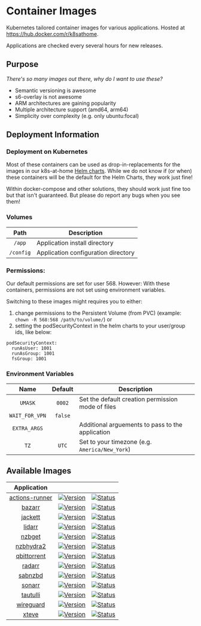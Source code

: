 # Container Images

Kubernetes tailored container images for various applications. Hosted at https://hub.docker.com/r/k8sathome. 

Applications are checked every several hours for new releases.

## Purpose

_There's so many images out there, why do I want to use these?_

- Semantic versioning is awesome
- s6-overlay is not awesome
- ARM architectures are gaining popularity
- Multiple architecture support (amd64, arm64)
- Simplicity over complexity (e.g. only ubuntu:focal)

## Deployment Information

### Deployment on Kubernetes

Most of these containers can be used as drop-in-replacements for the images in our k8s-at-home [Helm charts](https://github.com/k8s-at-home/charts/).
While we do not know if (or when) these containers will be the default for the Helm Charts, they work just fine!

Within docker-compose and other solutions, they should work just fine too but that isn't guaranteed. 
But please do report any bugs when you see them!

### Volumes
|   Path    | Description                         |
|:---------:|-------------------------------------|
|  `/app`   | Application install directory       |
| `/config` | Application configuration directory |

### Permissions:

Our default permissions are set for user 568.
However: With these containers, permissions are not set using environment variables.

Switching to these images might requires you to either:
1. change permissions to the Persistent Volume (from PVC) (example: `chown -R 568:568 /path/to/volume/`)
or
2. setting the podSecurityContext in the helm charts to your user/group ids, like below:
```
podSecurityContext:
  runAsUser: 1001
  runAsGroup: 1001
  fsGroup: 1001
```
### Environment Variables
|      Name      | Default | Description                                       |
|:--------------:|:-------:|---------------------------------------------------|
|    `UMASK`     | `0002`  | Set the default creation permission mode of files |
| `WAIT_FOR_VPN` | `false` |                                                   |
|  `EXTRA_ARGS`  |         | Additional arguements to pass to the application  |
|      `TZ`      |  `UTC`  | Set to your timezone (e.g. `America/New_York`)    |

## Available Images
|                        Application                        |                                                                                                                                                     |                                                                                                                                                                                                               |
|:---------------------------------------------------------:|-----------------------------------------------------------------------------------------------------------------------------------------------------|---------------------------------------------------------------------------------------------------------------------------------------------------------------------------------------------------------------|
|     [actions-runner](https://github.com/summerwind/actions-runner-controller)     | [![Version](https://img.shields.io/docker/v/k8sathome/actions-runner?sort=semver&style=for-the-badge)](https://hub.docker.com/r/k8sathome/actions-runner)           | [![Status](https://img.shields.io/github/workflow/status/k8s-at-home/container-images/actions-runner?style=for-the-badge)](https://github.com/k8s-at-home/container-images/actions?query=workflow%3Aactions-runner)           |
|     [bazarr](https://github.com/morpheus65535/bazarr)     | [![Version](https://img.shields.io/docker/v/k8sathome/bazarr?sort=semver&style=for-the-badge)](https://hub.docker.com/r/k8sathome/bazarr)           | [![Status](https://img.shields.io/github/workflow/status/k8s-at-home/container-images/bazarr?style=for-the-badge)](https://github.com/k8s-at-home/container-images/actions?query=workflow%3Abazarr)           |
|       [jackett](https://github.com/Jackett/Jackett)       | [![Version](https://img.shields.io/docker/v/k8sathome/jackett?sort=semver&style=for-the-badge)](https://hub.docker.com/r/k8sathome/jackett)         | [![Status](https://img.shields.io/github/workflow/status/k8s-at-home/container-images/jackett?style=for-the-badge)](https://github.com/k8s-at-home/container-images/actions?query=workflow%3Ajackett)         |
|        [lidarr](https://github.com/lidarr/Lidarr)         | [![Version](https://img.shields.io/docker/v/k8sathome/lidarr?sort=semver&style=for-the-badge)](https://hub.docker.com/r/k8sathome/lidarr)           | [![Status](https://img.shields.io/github/workflow/status/k8s-at-home/container-images/lidarr?style=for-the-badge)](https://github.com/k8s-at-home/container-images/actions?query=workflow%3Alidarr)           |
|        [nzbget](https://github.com/nzbget/nzbget)         | [![Version](https://img.shields.io/docker/v/k8sathome/nzbget?sort=semver&style=for-the-badge)](https://hub.docker.com/r/k8sathome/nzbget)           | [![Status](https://img.shields.io/github/workflow/status/k8s-at-home/container-images/nzbget?style=for-the-badge)](https://github.com/k8s-at-home/container-images/actions?query=workflow%3Anzbget)           |
|    [nzbhydra2](https://github.com/theotherp/nzbhydra2)    | [![Version](https://img.shields.io/docker/v/k8sathome/nzbhydra2?sort=semver&style=for-the-badge)](https://hub.docker.com/r/k8sathome/nzbhydra2)     | [![Status](https://img.shields.io/github/workflow/status/k8s-at-home/container-images/nzbhydra2?style=for-the-badge)](https://github.com/k8s-at-home/container-images/actions?query=workflow%3Anzbhydra2)     |
| [qbittorrent](https://github.com/qbittorrent/qBittorrent) | [![Version](https://img.shields.io/docker/v/k8sathome/qbittorrent?sort=semver&style=for-the-badge)](https://hub.docker.com/r/k8sathome/qbittorrent) | [![Status](https://img.shields.io/github/workflow/status/k8s-at-home/container-images/qbittorrent?style=for-the-badge)](https://github.com/k8s-at-home/container-images/actions?query=workflow%3Aqbittorrent) |
|        [radarr](https://github.com/Radarr/Radarr)         | [![Version](https://img.shields.io/docker/v/k8sathome/radarr?sort=semver&style=for-the-badge)](https://hub.docker.com/r/k8sathome/radarr)           | [![Status](https://img.shields.io/github/workflow/status/k8s-at-home/container-images/radarr?style=for-the-badge)](https://github.com/k8s-at-home/container-images/actions?query=workflow%3Aradarr)           |
|       [sabnzbd](https://github.com/sabnzbd/sabnzbd)       | [![Version](https://img.shields.io/docker/v/k8sathome/sabnzbd?sort=semver&style=for-the-badge)](https://hub.docker.com/r/k8sathome/sabnzbd)         | [![Status](https://img.shields.io/github/workflow/status/k8s-at-home/container-images/sabnzbd?style=for-the-badge)](https://github.com/k8s-at-home/container-images/actions?query=workflow%3Asabnzbd)         |
|        [sonarr](https://github.com/Sonarr/Sonarr)         | [![Version](https://img.shields.io/docker/v/k8sathome/sonarr?sort=semver&style=for-the-badge)](https://hub.docker.com/r/k8sathome/sonarr)           | [![Status](https://img.shields.io/github/workflow/status/k8s-at-home/container-images/sonarr?style=for-the-badge)](https://github.com/k8s-at-home/container-images/actions?query=workflow%3Asonarr)           |
|        [tautulli](https://github.com/Tautulli/Tautulli)         | [![Version](https://img.shields.io/docker/v/k8sathome/tautulli?sort=semver&style=for-the-badge)](https://hub.docker.com/r/k8sathome/tautulli)           | [![Status](https://img.shields.io/github/workflow/status/k8s-at-home/container-images/tautulli?style=for-the-badge)](https://github.com/k8s-at-home/container-images/actions?query=workflow%3Atautulli)           |
|      [wireguard](https://github.com/WireGuard/wireguard-tools)      | [![Version](https://img.shields.io/docker/v/k8sathome/wireguard?sort=semver&style=for-the-badge)](https://hub.docker.com/r/k8sathome/wireguard)             | [![Status](https://img.shields.io/github/workflow/status/k8s-at-home/container-images/wireguard?style=for-the-badge)](https://github.com/k8s-at-home/container-images/actions?query=workflow%3Awireguard)             |
|      [xteve](https://github.com/xteve-project/xTeVe)      | [![Version](https://img.shields.io/docker/v/k8sathome/xteve?sort=semver&style=for-the-badge)](https://hub.docker.com/r/k8sathome/xteve)             | [![Status](https://img.shields.io/github/workflow/status/k8s-at-home/container-images/xteve?style=for-the-badge)](https://github.com/k8s-at-home/container-images/actions?query=workflow%3Axteve)             |
